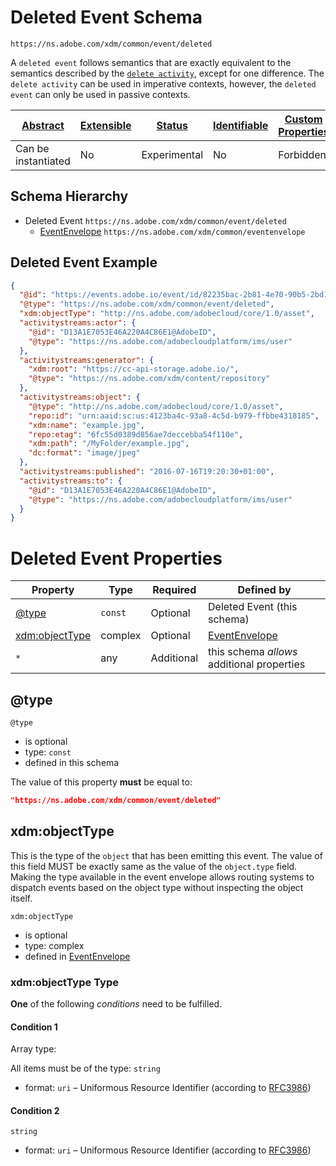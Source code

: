 
# Deleted Event Schema

```
https://ns.adobe.com/xdm/common/event/deleted
```

A `deleted event` follows semantics that are exactly equivalent to the semantics described by the [`delete activity`](https://www.w3.org/TR/activitystreams-vocabulary/#dfn-delete), except for one difference. The `delete activity` can be used in imperative contexts, however, the `deleted event` can only be used in passive contexts.

| [Abstract](../../../abstract.md) | [Extensible](../../../extensions.md) | [Status](../../../status.md) | [Identifiable](../../../id.md) | [Custom Properties](../../../extensions.md) | [Additional Properties](../../../extensions.md) | Defined In |
|----------------------------------|--------------------------------------|------------------------------|--------------------------------|---------------------------------------------|-------------------------------------------------|------------|
| Can be instantiated | No | Experimental | No | Forbidden | Permitted | [common/event/deleted.schema.json](common/event/deleted.schema.json) |
## Schema Hierarchy

* Deleted Event `https://ns.adobe.com/xdm/common/event/deleted`
  * [EventEnvelope](../eventenvelope.schema.md) `https://ns.adobe.com/xdm/common/eventenvelope`


## Deleted Event Example
```json
{
  "@id": "https://events.adobe.io/event/id/82235bac-2b81-4e70-90b5-2bd1f04b5c7b",
  "@type": "https://ns.adobe.com/xdm/common/event/deleted",
  "xdm:objectType": "http://ns.adobe.com/adobecloud/core/1.0/asset",
  "activitystreams:actor": {
    "@id": "D13A1E7053E46A220A4C86E1@AdobeID",
    "@type": "https://ns.adobe.com/adobecloudplatform/ims/user"
  },
  "activitystreams:generator": {
    "xdm:root": "https://cc-api-storage.adobe.io/",
    "@type": "https://ns.adobe.com/xdm/content/repository"
  },
  "activitystreams:object": {
    "@type": "http://ns.adobe.com/adobecloud/core/1.0/asset",
    "repo:id": "urn:aaid:sc:us:4123ba4c-93a8-4c5d-b979-ffbbe4318185",
    "xdm:name": "example.jpg",
    "repo:etag": "6fc55d0389d856ae7deccebba54f110e",
    "xdm:path": "/MyFolder/example.jpg",
    "dc:format": "image/jpeg"
  },
  "activitystreams:published": "2016-07-16T19:20:30+01:00",
  "activitystreams:to": {
    "@id": "D13A1E7053E46A220A4C86E1@AdobeID",
    "@type": "https://ns.adobe.com/adobecloudplatform/ims/user"
  }
}
```

# Deleted Event Properties

| Property | Type | Required | Defined by |
|----------|------|----------|------------|
| [@type](#type) | `const` | Optional | Deleted Event (this schema) |
| [xdm:objectType](#xdmobjecttype) | complex | Optional | [EventEnvelope](../eventenvelope.schema.md#xdmobjecttype) |
| `*` | any | Additional | this schema *allows* additional properties |

## @type


`@type`
* is optional
* type: `const`
* defined in this schema

The value of this property **must** be equal to:

```json
"https://ns.adobe.com/xdm/common/event/deleted"
```





## xdm:objectType

This is the type of the `object` that has been emitting this event. The value of this field MUST be exactly same as the value of the `object.type` field. Making the type available in the event envelope allows routing systems to dispatch events based on the object type without inspecting the object itself.

`xdm:objectType`
* is optional
* type: complex
* defined in [EventEnvelope](../eventenvelope.schema.md#xdmobjecttype)

### xdm:objectType Type


**One** of the following *conditions* need to be fulfilled.


#### Condition 1


Array type: 

All items must be of the type:
`string`
* format: `uri` – Uniformous Resource Identifier (according to [RFC3986](http://tools.ietf.org/html/rfc3986))





#### Condition 2


`string`
* format: `uri` – Uniformous Resource Identifier (according to [RFC3986](http://tools.ietf.org/html/rfc3986))






